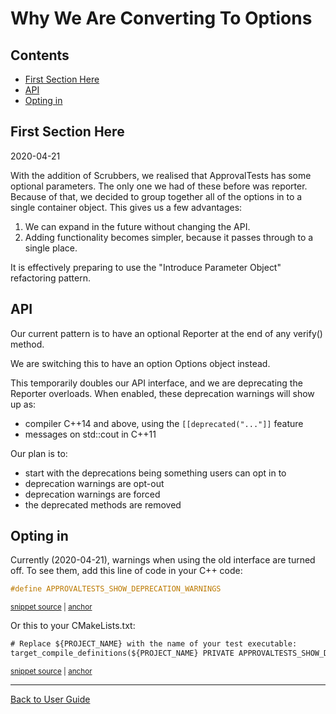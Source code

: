 <!--
GENERATED FILE - DO NOT EDIT
This file was generated by [MarkdownSnippets](https://github.com/SimonCropp/MarkdownSnippets).
Source File: /doc/explanations/mdsource/WhyWeAreConvertingToOptions.source.md
To change this file edit the source file and then execute ./run_markdown_templates.sh.
-->

<a id="top"></a>

# Why We Are Converting To Options

<!-- toc -->
## Contents

  * [First Section Here](#first-section-here)
  * [API](#api)
  * [Opting in](#opting-in)<!-- endtoc -->

## First Section Here

2020-04-21

With the addition of Scrubbers, we realised that ApprovalTests has some optional parameters. The only one we had of these before was reporter. Because of that, we decided to group together all of the options in to a single container object. This gives us a few advantages:

1. We can expand in the future without changing the API.
2. Adding functionality becomes simpler, because it passes through to a single place.

It is effectively preparing to use the "Introduce Parameter Object" refactoring pattern.

## API

Our current pattern is to have an optional Reporter at the end of any verify() method.

We are switching this to have an option Options object instead.

This temporarily doubles our API interface, and we are deprecating the Reporter overloads.
When enabled, these deprecation warnings will show up as:
 
* compiler C++14 and above, using the `[[deprecated("..."]]` feature
* messages on std::cout in C++11

Our plan is to:
 
* start with the deprecations being something users can opt in to
* deprecation warnings are opt-out
* deprecation warnings are forced
* the deprecated methods are removed

## Opting in 

Currently (2020-04-21), warnings when using the old interface are turned off. To see them, add this line of code in your C++ code: 

<!-- snippet: show_deprecation_warnings -->
<a id='snippet-show_deprecation_warnings'/></a>
```cpp
#define APPROVALTESTS_SHOW_DEPRECATION_WARNINGS
```
<sup><a href='/examples/doctest_existing_main/DoctestApprovalsTests.cpp#L1-L3' title='File snippet `show_deprecation_warnings` was extracted from'>snippet source</a> | <a href='#snippet-show_deprecation_warnings' title='Navigate to start of snippet `show_deprecation_warnings`'>anchor</a></sup>
<!-- endsnippet -->

Or this to your CMakeLists.txt:

<!-- snippet: show_deprecation_warnings_cmake -->
<a id='snippet-show_deprecation_warnings_cmake'/></a>
```txt
# Replace ${PROJECT_NAME} with the name of your test executable:
target_compile_definitions(${PROJECT_NAME} PRIVATE APPROVALTESTS_SHOW_DEPRECATION_WARNINGS)
```
<sup><a href='/tests/DocTest_Tests/CMakeLists.txt#L43-L46' title='File snippet `show_deprecation_warnings_cmake` was extracted from'>snippet source</a> | <a href='#snippet-show_deprecation_warnings_cmake' title='Navigate to start of snippet `show_deprecation_warnings_cmake`'>anchor</a></sup>
<!-- endsnippet -->

---

[Back to User Guide](/doc/README.md#top)
